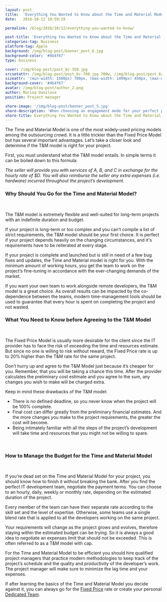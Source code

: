 ```yaml
---
layout: post
title:  'Everything You Wanted to Know about the Time and Material Model'
date:   2016-10-12 10:59:19

permalink: /blog/2016/10/12/everything-you-wanted-to-know/

post-title: 'Everything You Wanted to Know about the Time and Material Model'
categories-tag: Business
platform-tag: Apple
background: /img/blog-post/banner_post_6.jpg
background-color: '#4b4f67'
type: business

cover: /img/blog-post/post_6c-350.jpg
srcsetattr: /img/blog-post/post_6c-700.jpg 700w, /img/blog-post/post_6c-450.jpg 450w, /img/blog-post/post_6c-350.jpg 350w
sizeattr: '(min-width: 1500px) 700px, (max-width: 1499px) 450px, (max-width: 1000px) 350px, 700px'
background-cover: '#4b4f67'
avatar: /img/blog-post/author_2.png
author: Marina Danilova
position: Project manager

share-image: '/img/blog-post/banner_post_5.jpg'
share-description: 'When choosing an engagement mode for your perfect project, do not overlook the Fixed Price Model or FPM. Many IT teams prefer to create a Dedicated Team (ссылка) or use Time and Material Model (ссылка), but why not consider all possibilities before choosing what’s right for you?'
share-title: Everything You Wanted to Know about the Time and Material Model
---
```


<div class="post-body p-t-6rem">
    <p>The Time and Material Model is one of the most widely-used pricing models among the outsourcing crowd. It is a little trickier than the Fixed Price Model but has several important advantages. Let’s take a closer look and determine if the T&M model is right for your project.</p>
    <p>First, you must understand what the T&M model entails. In simple terms it can be boiled down to this formula:</p>
    <p><i>The seller will provide you with services of A, B, and C in exchange for the hourly rate of $D. You will also reimburse the seller any extra expenses (i.e. hardware) incurred throughout the project’s development.</i></p>
    <h3>Why Should You Go for the Time and Material Model?</h3><br>
    <p>The T&M model is extremely flexible and well-suited for long-term projects with an indefinite duration and budget.</p>
    <p>If your project is long-term or too complex and you can’t compile a list of strict requirements, the T&M model should be your first choice. It is perfect if your project depends heavily on the changing circumstances, and it's requirements have to be reiterated at every stage.</p>
    <p>If your project is complete and launched but is still in need of a few bug fixes and updates, the Time and Material model is right for you. With the minimum amount of working hours, you get the team to work on the project’s fine-tuning in accordance with the ever-changing demands of the market.</p>
    <p>If you want your own team to work alongside remote developers, the T&M model is a great choice. As overall results can be impacted by the co-dependence between the teams, modern time-management tools should be used to guarantee that every hour is spent on completing the project and not wasted.</p>
    <h3>What You Need to Know before Agreeing to the T&M Model</h3><br>
    <p>The Fixed Price Model is usually more desirable for the client since the IT provider has to face the risk of exceeding the time and resources estimate. But since no one is willing to risk without reward, the Fixed Price rate is up to 20% higher than the T&M rate for the same project.</p>
    <p>Don’t hurry up and agree to the T&M Model just because it’s cheaper for you. Remember, that you will be taking a chance this time. After the provider calculates the preliminary cost estimate and you agree to the sum, any changes you wish to make will be charged extra.</p>
    <p>Keep in mind these drawbacks of the T&M model:</p>
    <ul>
        <li>There is no defined deadline, so you never know when the project will be 100% complete.</li>
        <li>Final cost can differ greatly from the preliminary financial estimates. And the more changes you make to the project requirements, the greater the cost will become.</li>
        <li>Being intimately familiar with all the steps of the project’s development will take time and resources that you might not be willing to spare.</li>
    </ul><br>
    <h3>How to Manage the Budget for the Time and Material Model</h3><br>
    <p>If you’re dead set on the Time and Material Model for your project, you should know how to finish it without breaking the bank. After you find the perfect IT development team, negotiate the payment terms. You can choose to an hourly, daily, weekly or monthly rate, depending on the estimated duration of the project.</p>
    <p>Every member of the team can have their separate rate according to the skill set and the level of expertise. Otherwise, some teams use a single blend rate that is applied to all the developers working on the same project.</p>
    <p>Your requirements will change as the project grows and evolves, therefore staying within the estimated budget can be trying. So it is always a good idea to negotiate an expenses limit that should not be exceeded. This is often referred to as a T&M model with cap.</p>
    <p>For the Time and Material Model to be efficient you should hire qualified project managers that practice modern methodologies to keep track of the project’s schedule and the quality and productivity of the developer’s work. The project manager will make sure to minimize the lag time and your expenses.</p>
    <p>If after learning the basics of the Time and Material Model you decide against it, you can always go for the <a href="/blog/2016/10/05/fixed-price-model/">Fixed Price</a> rate or create your personal <a href="/blog/2016/09/28/is-dedicated-team-the-perfect-one-for-you/">Dedicated Team</a>.</p>
</div>